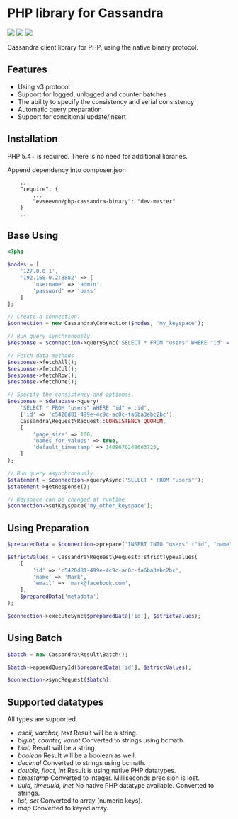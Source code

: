 PHP library for Cassandra
=========================

<a href="https://codeclimate.com/github/evseevnn/php-cassandra-binary"><img src="https://codeclimate.com/github/evseevnn/php-cassandra-binary.png" /></a>
<a href="https://scrutinizer-ci.com/g/evseevnn/php-cassandra-binary/"><img src="https://scrutinizer-ci.com/g/evseevnn/php-cassandra-binary/badges/quality-score.png?b=master" /></a>
<a href="https://scrutinizer-ci.com/g/evseevnn/php-cassandra-binary/"><img src="https://scrutinizer-ci.com/g/evseevnn/php-cassandra-binary/badges/build.png?b=master" /></a>

Cassandra client library for PHP, using the native binary protocol.

## Features
* Using v3 protocol
* Support for logged, unlogged and counter batches
* The ability to specify the consistency and serial consistency
* Automatic query preparation
* Support for conditional update/insert

## Installation

PHP 5.4+ is required. There is no need for additional libraries.

Append dependency into composer.json

```
	...
	"require": {
		...
		"evseevnn/php-cassandra-binary": "dev-master"
	}
	...
```

## Base Using

```php
<?php

$nodes = [
	'127.0.0.1',
	'192.168.0.2:8882' => [
		'username' => 'admin',
		'password' => 'pass'
	]
];

// Create a connection.
$connection = new Cassandra\Connection($nodes, 'my_keyspace');

// Run query synchronously.
$response = $connection->querySync('SELECT * FROM "users" WHERE "id" = :id', ['id' => 'c5420d81-499e-4c9c-ac0c-fa6ba3ebc2bc']);

// Fetch data methods
$response->fetchAll();
$response->fetchCol();
$response->fetchRow();
$response->fetchOne();

// Specify the consistency and optionas.
$response = $database->query(
	'SELECT * FROM "users" WHERE "id" = :id',
	['id' => 'c5420d81-499e-4c9c-ac0c-fa6ba3ebc2bc'],
	Cassandra\Request\Request::CONSISTENCY_QUORUM,
	[
		'page_size' => 100,
		'names_for_values' => true,
		'default_timestamp' => 1409670248663725,
	]
);

// Run query asynchronously.
$statement = $connection->queryAsync('SELECT * FROM "users"');
$statement->getResponse();

// Keyspace can be changed at runtime
$connection->setKeyspace('my_other_keyspace');

```

## Using Preparation

```php
$preparedData = $connection->prepare('INSERT INTO "users" ("id", "name", "email") VALUES (:id, :name, :email)');

$strictValues = Cassandra\Request\Request::strictTypeValues(
	[
		'id' => 'c5420d81-499e-4c9c-ac0c-fa6ba3ebc2bc',
		'name' => 'Mark',
		'email' => 'mark@facebook.com',
	],
	$preparedData['metadata']
);

$connection->executeSync($preparedData['id'], $strictValues);
```

## Using Batch

```php
$batch = new Cassandra\Result\Batch();

$batch->appendQueryId($preparedData['id'], $strictValues);

$connection->syncRequest($batch);
```

## Supported datatypes

All types are supported.

* *ascii, varchar, text*
  Result will be a string.
* *bigint, counter, varint*
  Converted to strings using bcmath.
* *blob*
  Result will be a string.
* *boolean*
  Result will be a boolean as well.
* *decimal*
  Converted to strings using bcmath.
* *double, float, int*
  Result is using native PHP datatypes.
* *timestamp*
  Converted to integer. Milliseconds precision is lost.
* *uuid, timeuuid, inet*
  No native PHP datatype available. Converted to strings.
* *list, set*
  Converted to array (numeric keys).
* *map*
  Converted to keyed array.
